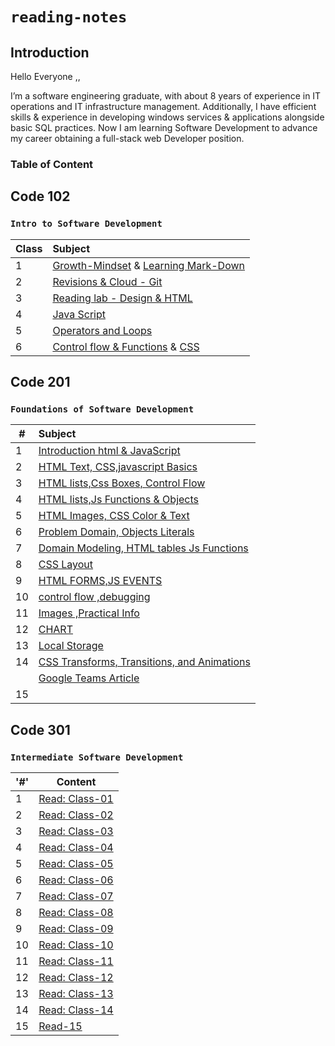 # **`reading-notes`**

## Introduction

Hello Everyone ,,

I’m a software engineering graduate, with about 8 years of experience in IT operations and IT infrastructure management.
Additionally, I  have efficient skills & experience in developing windows services & applications alongside basic SQL practices.
Now I am learning  Software Development to advance my career obtaining a full-stack web Developer position.

### **Table of Content**

## Code 102 
### **`Intro to Software Development`**

| Class | Subject  | 
| ---            | :--        |   
|     1    | [Growth-Mindset](Code102/Lec1/Growth-MindSet.md) &  [Learning Mark-Down](Code102/Lec1/Learning%20Mark-Down.md)|  
|     2    | [Revisions & Cloud - Git](Code102/Lec1/Git.md) |
|     3    | [Reading lab - Design & HTML](Code102/Lec2/Lab-Reading.md)|
|     4    | [Java Script](Code102/Lec4/Lab4-Reading.md) |
|     5    | [Operators and Loops](Code102/Lec5/Operators-loops.md) |
|     6    | [Control flow & Functions](Code102/Lec6/ControlFlowandFunctions.md)  &  [CSS](Code102/Lec6/CSS.md)  |


## Code 201

### **`Foundations of Software Development`**

| # | Subject | 
| ---            | :--        |   
| 1 | [Introduction html & JavaScript](Code201/class-01.md)|  
| 2 | [HTML Text, CSS,javascript Basics](Code201/Class-02.md) |  
| 3 | [HTML lists,Css Boxes, Control Flow](Code201/class-03.md) |  
| 4 | [HTML lists,Js Functions & Objects](Code201/class-04.md) |  
| 5 | [HTML Images, CSS Color & Text](Code201/class-05.md) |
| 6 | [Problem Domain, Objects Literals](Code201/Class-06.md)  |
| 7 | [Domain Modeling, HTML tables Js Functions](Code201/class-07.md)  |
| 8 | [CSS Layout](Code201/class-08.md) |
| 9 | [HTML FORMS,JS EVENTS](Code201/class-09.md) |
| 10 | [control flow ,debugging](Code201/class-10.md) |
| 11 | [Images ,Practical Info](Code201/class-11.md) |
| 12 | [CHART](Code201/class-12.md) |
| 13 | [Local Storage](Code201/class-13.md) |
| 14 |  [CSS Transforms, Transitions, and Animations](Code201/class-14a.md) |
|    |  [Google Teams Article](Code201/class-14b.md) |
| 15 |  []() |


## Code 301

### **`Intermediate Software Development`**
|'#' |  Content |
| ------------ | -------------|
| 1  | [Read: Class-01](Code301/class-01.md)|
| 2  | [Read: Class-02](Code301/class-02.md)|
| 3  | [Read: Class-03](Code301/class-03.md) |
| 4  | [Read: Class-04](Code301/class-04.md)|
| 5  | [Read: Class-05](Code301/class-05.md)|
| 6  | [Read: Class-06](Code301/class-06.md)|
| 7  | [Read: Class-07](Code301/class-07.md)|
| 8  | [Read: Class-08](Code301/class-08.md)|
| 9  | [Read: Class-09](Code301/class-09.md)|
| 10 | [Read: Class-10](Code301/class-10.md)|
| 11 | [Read: Class-11](Code301/class-11.md)|
| 12 | [Read: Class-12](Code301/class-12.md)|
| 13 | [Read: Class-13](Code301/class-13.md)|
| 14 | [Read: Class-14](Code301/class-14a.md)|
| 15 | [Read-15](Code301/class-14b.md)|